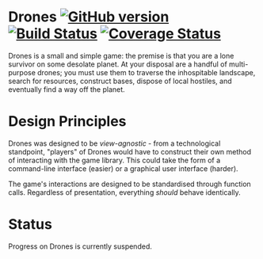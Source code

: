 # Drones [![GitHub version](https://badge.fury.io/gh/archmage%2Fdrones.svg)](https://badge.fury.io/gh/archmage%2Fdrones) [![Build Status](https://travis-ci.org/archmage/drones.svg?branch=master)](https://travis-ci.org/archmage/drones) [![Coverage Status](https://coveralls.io/repos/github/archmage/drones/badge.svg?branch=master)](https://coveralls.io/github/archmage/drones?branch=master)

Drones is a small and simple game: the premise is that you are a lone survivor on some desolate planet. At your disposal are a handful of multi-purpose drones; you must use them to traverse the inhospitable landscape, search for resources, construct bases, dispose of local hostiles, and eventually find a way off the planet.

# Design Principles

Drones was designed to be _view-agnostic_ - from a technological standpoint, "players" of Drones would have to construct their own method of interacting with the game library. This could take the form of a command-line interface (easier) or a graphical user interface (harder). 

The game's interactions are designed to be standardised through function calls. Regardless of presentation, everything _should_ behave identically.

# Status

Progress on Drones is currently suspended.
